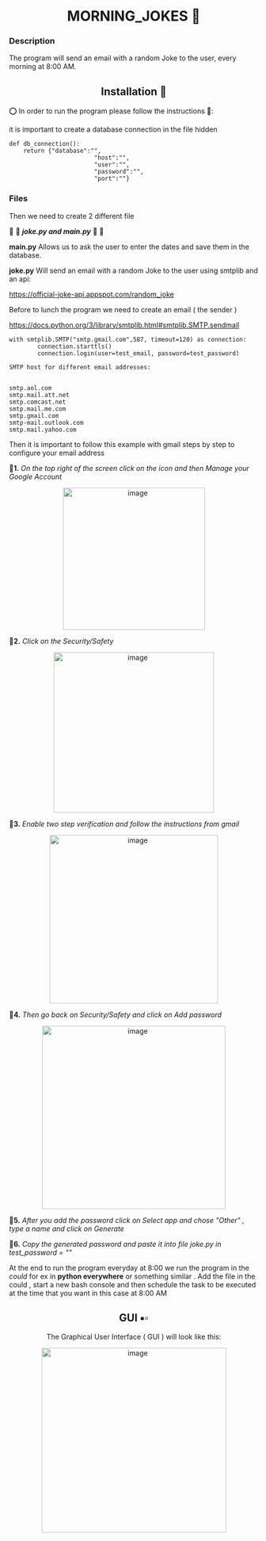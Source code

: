 <h1 align="center">MORNING_JOKES 💎 </h1>


### Description

The program will send an email with a random Joke to the user, every morning at 8:00 AM.



<h2 align="center">Installation 🧊</h2> 

⭕ In order to run the program please follow the instructions 🏁:

it is important to create a database connection in the file hidden 

```
def db_connection():
    return {"database":"",
                        "host":"",
                        "user":"",
                        "password":"",
                        "port":""}

```

### Files

Then we need to create 2 different file 

🔲 🔲 **_joke.py and main.py_** 🔲 🔲 

**main.py** Allows us to ask the user to enter the dates and save them in the database.

**joke.py** Will send an email with a random Joke to the user using smtplib and an api:

https://official-joke-api.appspot.com/random_joke

Before to lunch the program we need to create an email ( the sender )

https://docs.python.org/3/library/smtplib.html#smtplib.SMTP.sendmail

``` 
with smtplib.SMTP("smtp.gmail.com",587, timeout=120) as connection:
        connection.starttls()
        connection.login(user=test_email, password=test_password)

SMTP host for different email addresses:


smtp.aol.com
smtp.mail.att.net
smtp.comcast.net
smtp.mail.me.com
smtp.gmail.com
smtp-mail.outlook.com
smtp.mail.yahoo.com    

```
Then it is important to follow this example with gmail steps by step to configure your email address


🔹**1.** _On the top right of the screen click on the icon and then Manage your Google Account_

<p align="center">
<img width="287" alt="image" src="https://user-images.githubusercontent.com/110894389/220471922-99ea43d0-2599-4683-bd78-dd34bdd764c8.png">
</p>


🔹**2.** _Click on the Security/Safety_

<p align="center">
<img width="324" alt="image" src="https://user-images.githubusercontent.com/110894389/220472134-20f8508d-15d4-443f-a765-c7183b8a1252.png">
</p>

🔹**3.** _Enable two step verification and follow the instructions from gmail_

<p align="center">
<img width="340" alt="image" src="https://user-images.githubusercontent.com/110894389/220472533-b788ed6e-f74d-49a3-9a31-42922e03e765.png">
</p>


🔹**4.** _Then go back on Security/Safety and click on Add password_

<p align="center">
<img width="370" alt="image" src="https://user-images.githubusercontent.com/110894389/220472859-735c8fe5-a7b2-4ed1-8d59-bfab94f712e0.png">
</p>

🔹**5.** _After you add the password click on Select app and chose "Other" , type a name and click on Generate_


🔹**6.** _Copy the generated password and paste it into file joke.py in  test_password = ""_




At the end to run the program everyday at 8:00 we run the program in the _could_ for ex in **python everywhere** or something similar . 
Add the file in the could , start a new bash console and then schedule the task to be executed at the time that you want in this case at 8:00 AM



<h2 align="center">GUI ▪️▫️ </h2> 

<p align="center">The Graphical User Interface  ( GUI ) will look like this:</p>

<p align="center">
<img width="373" alt="image" src="https://user-images.githubusercontent.com/110894389/220474249-997b0c1e-7dd1-407b-95b2-4c518786213f.png">
</p>




